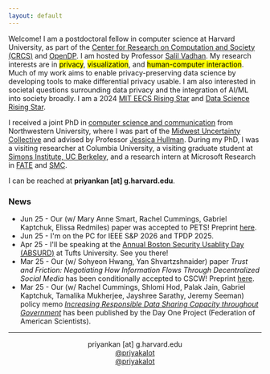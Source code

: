 ```yaml
---
layout: default
---
```

Welcome! I am a postdoctoral fellow in computer science at Harvard University, as part of the <a href="https://crcs.seas.harvard.edu/" target="_blank">Center for Research on Computation and Society (CRCS)</a> and <a href="https://opendp.org/" target="_blank">OpenDP</a>. I am hosted by Professor <a href="https://salil.seas.harvard.edu/" target="_blank">Salil Vadhan</a>. My research interests are in <mark>privacy</mark>, <mark>visualization</mark>, and <mark>human-computer interaction</mark>. Much of my work aims to enable privacy-preserving data science by developing tools to make differential privacy usable. I am also interested in societal questions surrounding data privacy and the integration of AI/ML into society broadly. I am a 2024 <a href="https://risingstars-eecs.mit.edu/" target="_blank">MIT EECS Rising Star</a> and <a href="https://datascience.ucsd.edu/rising-stars-in-data-science/" target="_blank">Data Science Rising Star</a>. 

I received a joint PhD in <a href="https://tsb.northwestern.edu/" target="_blank">computer science and communication</a> from Northwestern University, where I was part of the <a href="https://mucollective.northwestern.edu/" target="_blank">Midwest Uncertainty Collective</a> and advised by Professor <a href="http://users.eecs.northwestern.edu/~jhullman/" target="_blank">Jessica Hullman</a>. During my PhD, I was a visiting researcher at Columbia University, a visiting graduate student at <a href="https://simons.berkeley.edu/programs/datadriven2022" target="_blank">Simons Institute, UC Berkeley</a>, and a research intern at Microsoft Research in <a href="https://www.microsoft.com/en-us/research/theme/fate/" target="_blank">FATE</a> and <a href="https://socialmediacollective.org/" target="_blank">SMC</a>.

I can be reached at **priyankan [at] g.harvard.edu**.

### News
* Jun 25 - Our (w/ Mary Anne Smart, Rachel Cummings, Gabriel Kaptchuk, Elissa Redmiles) paper was accepted to PETS! Preprint <a href="https://arxiv.org/pdf/2408.08475" target="_blank">here</a>.
* Jun 25 - I'm on the PC for IEEE S&P 2026 and TPDP 2025.
* Apr 25 - I'll be speaking at the <a href="https://absurd.cs.tufts.edu/index.html" target="_blank">Annual Boston Security Usablity Day (ABSURD)</a> at Tufts University. See you there!
* Mar 25 - Our (w/ Sohyeon Hwang, Yan Shvartzshnaider) paper _Trust and Friction: Negotiating How Information Flows Through Decentralized Social Media_ has been conditionally accepted to CSCW! Preprint <a href="https://arxiv.org/pdf/2503.02150" target="_blank">here</a>.
* Mar 25 - Our (w/ Rachel Cummings, Shlomi Hod, Palak Jain, Gabriel Kaptchuk, Tamalika Mukherjee, Jayshree Sarathy, Jeremy Seeman) policy memo <a href="https://fas.org/publication/increasing-responsible-data-sharing-capacity-throughout-government/" target="_blank">_Increasing Responsible Data Sharing Capacity throughout Government_</a> has been published by the Day One Project (Federation of American Scientists).

<!---* Jan 25 - This semester I'm co-teaching <a href="https://opendp.github.io/cs208/spring2025/" target="_blank">CS 2080: Applied Privacy for Data Science</a> with Salil Vadhan and James Honaker.-->
<!---* Jan 25 - I'll be reviewing for FAccT 2025. Looking forward to reading!-->
<!---* Jan 25 - Our (w/ Jayshree Sarathy, Mary Anne Smart, Rachel Cummings, Gabriel Kaptchuk, Elissa Redmiles) workshop submission on eliciting privacy preferences from data subjects has been accepted to the AAAI Workshop on Privacy-Preserving Artificial Intelligence!-->
<!---* Jan 25 - I'm giving an invited talk at the <a href="https://encore.ucsd.edu/privacy-workshop/" target="_blank">EnCORE Workshop on Defining Holistic Private Data Science for Practice</a> at UCSD.-->
<!---* Dec 24 - I'm giving an invited talk at the Harvard CS Colloquium.-->
<!---* Dec 24 - We (w/ danah boyd, Rachel Cummings, Gabriel Kaptchuk, Sean Kross, Elissa Redmiles, Jayshree Sarathy) are looking for new and/or visiting PhD students to join us in working on application-focused statistical research on differential privacy! More info <a href="https://bit.ly/participatoryDPStudent24" target="_blank">here</a>. Please reach out with questions!-->
<!---* Nov 24 - I gave an invited talk at the <a href="https://bostondataprivacy.github.io/privacy-day.html" target="_blank">Charles River Privacy Day</a> about the value of interfaces for making differential privacy usable for data curators and analysts.-->
<!---* Nov 24 - I presented to the Policy Red Teaming Working Group (led by Sarah Radway) at the Berkman Klein Center for Internet & Society on "Policy Red Teaming for Differential Privacy."
<!---* Oct 24 - I gave an invited talk at CMU's Privacy Topics Seminar (led by Sarah Scheffler).-->
<!---* Sept 24 - New paper w/ Jessica Hullman titled <a href="https://arxiv.org/abs/2409.11680" target="_blank">_What to Consider When Considering Differential Privacy for Policy_</a> published in _Policy Insights from the Brain and Behavioral Sciences (PIBBS)_. We offer guidance to policymakers deciding whether to use differential privacy for a given context.-->
<!---* Sept 24 - I attended and spoke at the new <a href="https://privacypublicpolicy-conference.github.io/website/" target="_blank">Privacy and Public Policy Conference</a> at Georgetown University about how we might elicit privacy-accuracy preferences from data subjects. I also gave an invited talk at Georgetown's Privacy & Crypto group.-->
<!---* Aug 24 - Together with Rachel Cummings, Gabriel Kaptchuk, Elissa Redmiles, and Jayshree Sarathy, I co-organized a workshop ("DP Beyond Algorithms") on sociotechnical aspects of deploying differential privacy, as part of the <a href="https://www.iq.harvard.edu/news/2024-opendp-community-meeting-recap-and-survey" target="_blank">OpenDP Community Meeting</a>.-->


<hr>
<p align="center"><i class="fas fa-envelope"></i> priyankan [at] g.harvard.edu <br/>
<i class="fab fa-mastodon"></i> <a href="https://hci.social/@priyakalot" target="_blank">@priyakalot</a> <br/>
<i class="fab fa-twitter"></i> <a href="https://twitter.com/priyakalot" target="_blank">@priyakalot</a></p>

<!-- <img class="profile-custom" src="profile.jpeg"> -->
